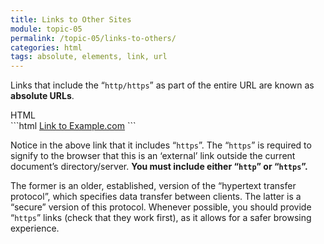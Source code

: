 ```yaml
---
title: Links to Other Sites
module: topic-05
permalink: /topic-05/links-to-others/
categories: html
tags: absolute, elements, link, url
---
```


<div class="divider-heading"></div>

Links that include the “<code>http/https</code>” as part of the entire URL are known as <b>absolute URLs</b>.</p>

<div class="code-heading">
  <span class="html">HTML</span>
</div>
```html
<a href="https://example.com" target="_blank">Link to Example.com</a>
```


Notice in the above link that it includes “`https`”. The “`https`” is required to signify to the browser that this is an ‘external’ link outside the current document’s directory/server. **You must include either “`http`” or “`https`”.**

The former is an older, established, version of the “hypertext transfer protocol”, which specifies data transfer between clients. The latter is a “secure” version of this protocol. Whenever possible, you should provide “`https`” links (check that they work first), as it allows for a safer browsing experience.


<div class="external-embed">
  <p data-height="400" data-theme-id="30567" data-slug-hash="Rwaeoqx" data-default-tab="html,result" data-user="michaelcassens" data-pen-title="External HTML Links" class="codepen"></p>
</div>
